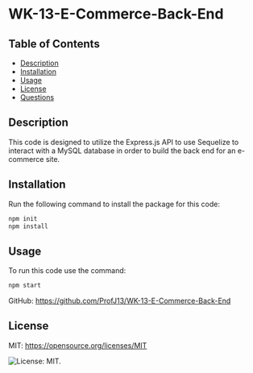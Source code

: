 # WK-13-E-Commerce-Back-End

## Table of Contents

- [Description](#description)
- [Installation](#installation)
- [Usage](#usage)
- [License](#license)
- [Questions](#questions)

## Description

This code is designed to utilize the Express.js API to use Sequelize to interact with a MySQL database in order to build the back end for an e-commerce site.

## Installation

Run the following command to install the package for this code:

```md
npm init
npm install
```

## Usage

To run this code use the command:

```md
npm start
```

GitHub: https://github.com/ProfJ13/WK-13-E-Commerce-Back-End

## License

MIT: https://opensource.org/licenses/MIT

![License: MIT.](https://img.shields.io/badge/License-MIT-yellow.svg)

